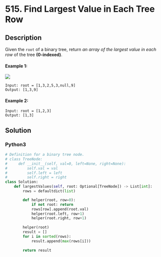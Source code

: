 # 515. Find Largest Value in Each Tree Row


## Description
Given the `root` of a binary tree, return *an array of the largest value in each row* of the tree **(0-indexed)**.

#### Example 1:
![](https://assets.leetcode.com/uploads/2020/08/21/largest_e1.jpg)
```
Input: root = [1,3,2,5,3,null,9]
Output: [1,3,9]
```

#### Example 2:
```
Input: root = [1,2,3]
Output: [1,3]
```


## Solution

### Python3
```python
# Definition for a binary tree node.
# class TreeNode:
#     def __init__(self, val=0, left=None, right=None):
#         self.val = val
#         self.left = left
#         self.right = right
class Solution:
    def largestValues(self, root: Optional[TreeNode]) -> List[int]:
        rows = defaultdict(list)

        def helper(root, row=0):
            if not root: return
            rows[row].append(root.val)
            helper(root.left, row+1)
            helper(root.right, row+1)
        
        helper(root)
        result = []
        for i in sorted(rows):
            result.append(max(rows[i]))
        
        return result
```

